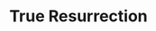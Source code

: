 ---
title: "True Resurrection"
permalink: /spells/true-resurrection/
tags:
  - Spell
available_for:
  - Cleric
  - Druid
level: "9th Level"
school: "Necromancy"
range: "Touch"
comp:
  - V
  - S
  - M
material: "a sprinkle of holy water and diamonds worth at least 25,000gp, which the spell consumes."
cast_time: "1 Hour"
description: |
  You touch a creature that has been dead for no longer than 200 years and that died for any reason except old age. If the creature's soul is free and willing, the creature is restored to life with all its hit points.

  This spell closes all wounds, neutralizes any poison, cures all diseases, and lifts any curses affecting the creature when it died. The spell replaces damaged or missing organs and limbs.

  The spell can even provide a new body if the original no longer exists, in which case you must speak the creature's name. The creature then appears in an unoccupied space you choose within 10 feet of you.
excerpt: "You touch a creature that has been dead for no longer than 200 years and that died for any reason except old age."
source: "Basic Rules"
---